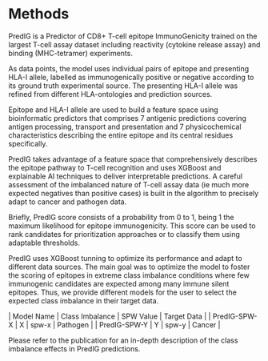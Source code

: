 # Methods

PredIG is a Predictor of CD8+ T-cell epitope ImmunoGenicity trained on the
largest T-cell assay dataset including reactivity (cytokine release assay) and
binding (MHC-tetramer) experiments. 

As data points, the model uses individual pairs of epitope and presenting HLA-I
allele, labelled as immunogenically positive or negative according to its
ground truth experimental source. The presenting HLA-I allele was refined from
different HLA-ontologies and prediction sources. 

Epitope and HLA-I allele are used to build a feature space using bioinformatic
predictors that comprises 7 antigenic predictions covering antigen processing,
transport and presentation and 7 physicochemical characteristics describing the
entire epitope and its central residues specifically.

PredIG takes advantage of a feature space that comprehensively describes the
epitope pathway to T-cell recognition and uses XGBoost and explainable AI
techniques to deliver interpretable predictions. A careful assessment of the
imbalanced nature of T-cell assay data (ie much more expected negatives than
positive cases) is built in the algorithm to precisely adapt to cancer and
pathogen data. 

Briefly, PredIG score consists of a probability from 0 to 1, being 1 the
maximum likelihood for epitope immunogenicity. This score can be used to rank
candidates for prioritization approaches or to classify them using adaptable
thresholds. 


PredIG uses XGBoost tunning to optimize its performance and adapt to different
data sources. The main goal was to optimize the model to foster the scoring of
epitopes in extreme class imbalance conditions where few immunogenic candidates
are expected among many immune silent epitopes. Thus, we provide different
models for the user to select the expected class imbalance in their target
data.

| Model Name   | Class Imbalance | SPW Value | Target Data | 
| PredIG-SPW-X | X               | spw-x     | Pathogen    | 
| PredIG-SPW-Y | Y               | spw-y     | Cancer      | 

Please refer to the publication for an in-depth description of the class
imbalance effects in PredIG predictions.
